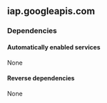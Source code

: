 ## iap.googleapis.com

### Dependencies

#### Automatically enabled services

None

#### Reverse dependencies

None
